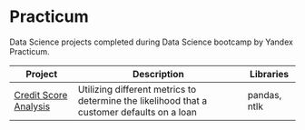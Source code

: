 # Practicum
Data Science projects completed during Data Science bootcamp by Yandex Practicum.

|Project |Description	|Libraries|
| ------ | ------ | ------ |
|[Credit Score Analysis](/atikhomirovs/Practicum/Project1) | Utilizing different metrics to determine the likelihood that a customer defaults on a loan | pandas, ntlk |
